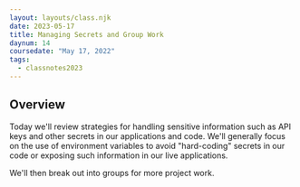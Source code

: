 ```yaml
---
layout: layouts/class.njk
date: 2023-05-17
title: Managing Secrets and Group Work
daynum: 14
coursedate: "May 17, 2022"
tags:
  - classnotes2023
---
```


## Overview

Today we'll review strategies for handling sensitive information such as API keys and other secrets in our applications and code. We'll generally focus on the use of environment variables to avoid "hard-coding" secrets in our code or exposing such information in our live applications.

We'll then break out into groups for more project work.
